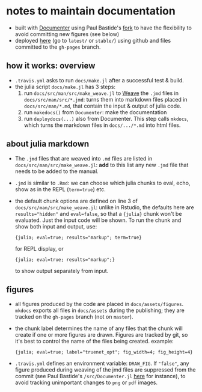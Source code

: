 # notes to maintain documentation

- built with [Documenter](https://juliadocs.github.io/Documenter.jl)
  using Paul Bastide's [fork](https://github.com/pbastide/Documenter.jl)
  to have the flexibility to avoid committing new figures (see below)
- deployed [here](http://crsl4.github.io/PhyloNetworks.jl/)
  (go to `latest/` or `stable/`)
  using github and files committed to the `gh-pages` branch.

## how it works: overview

- `.travis.yml` asks to run `docs/make.jl` after a successful test & build.
- the julia script `docs/make.jl` has 3 steps:
  1. run `docs/src/man/src/make_weave.jl` to
     [Weave](http://weavejl.mpastell.com/stable/) the `.jmd` files
     in `docs/src/man/src/*.jmd`: turns them into markdown files placed in
     `docs/src/man/*.md`, that contain the input & output of julia code.
  2. run `makedocs()` from `Documenter`: make the documentation
  3. run `deploydocs(...)` also from Documenter. This step calls `mkdocs`,
     which turns the markdown files in `docs/.../*.md` into html files.

## about julia markdown

- The `.jmd` files that are weaved into `.md` files
  are listed in `docs/src/man/src/make_weave.jl`:
  **add** to this list any new `.jmd` file that needs to be added to the manual.
- `.jmd` is similar to `.Rmd`: we can choose which julia chunks to eval, echo,
  show as in the REPL (`term=true`) etc.
- the default chunk options are defined on line 3 of
  `docs/src/man/src/make_weave.jl`: unlike in Rstudio,
  the defaults here are `results="hidden"` and `eval=false`,
  so that a `{julia}` chunk won't be evaluated. Just the input code will be shown.
  To run the chunk and show both input and output, use:

  `{julia; eval=true; results="markup"; term=true}`

  for REPL display, or

  `{julia; eval=true; results="markup";}`

  to show output separately from input.

## figures

- all figures produced by the code are placed in `docs/assets/figures`.
  `mkdocs` exports all files in `docs/assets` during the publishing;
  they are tracked on the `gh-pages` branch (not on `master`).
- the chunk label determines the name of any files
  that the chunk will create if one or more figures are drawn.
  Figures are tracked by git,
  so it's best to control the name of the files being created. example:

  `{julia; eval=true; label="truenet_opt"; fig_width=4; fig_height=4}`

- `.travis.yml` defines an environment variable: `DRAW_FIG`.
  If `"false"`, any figure produced during weaving of the jmd files
  are suppressed from the commit (see Paul Bastide's `/src/Documenter.jl`
  [here](https://github.com/pbastide/Documenter.jl/blob/master/src/Documenter.jl#L356)
  for instance), to avoid tracking unimportant changes to `png` or `pdf` images.
